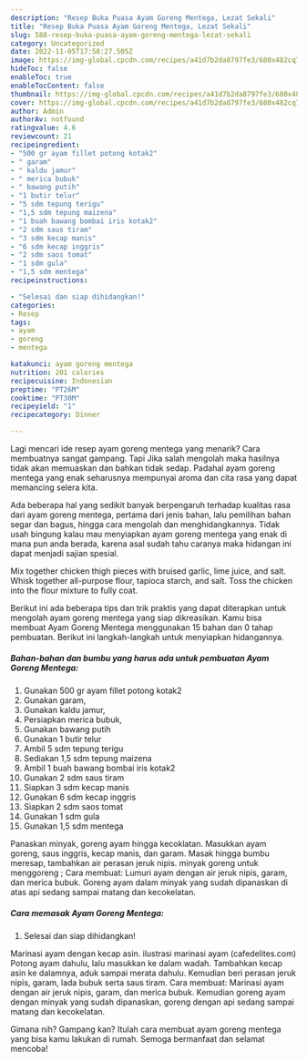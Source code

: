 ```yaml
---
description: "Resep Buka Puasa Ayam Goreng Mentega, Lezat Sekali"
title: "Resep Buka Puasa Ayam Goreng Mentega, Lezat Sekali"
slug: 588-resep-buka-puasa-ayam-goreng-mentega-lezat-sekali
category: Uncategorized
date: 2022-11-05T17:58:27.505Z
image: https://img-global.cpcdn.com/recipes/a41d7b2da8797fe3/680x482cq70/ayam-goreng-mentega-foto-resep-utama.jpg
hideToc: false
enableToc: true
enableTocContent: false
thumbnail: https://img-global.cpcdn.com/recipes/a41d7b2da8797fe3/680x482cq70/ayam-goreng-mentega-foto-resep-utama.jpg
cover: https://img-global.cpcdn.com/recipes/a41d7b2da8797fe3/680x482cq70/ayam-goreng-mentega-foto-resep-utama.jpg
author: Admin
authorAv: notfound
ratingvalue: 4.6
reviewcount: 21
recipeingredient:
- "500 gr ayam fillet potong kotak2"
- " garam"
- " kaldu jamur"
- " merica bubuk"
- " bawang putih"
- "1 butir telur"
- "5 sdm tepung terigu"
- "1,5 sdm tepung maizena"
- "1 buah bawang bombai iris kotak2"
- "2 sdm saus tiram"
- "3 sdm kecap manis"
- "6 sdm kecap inggris"
- "2 sdm saos tomat"
- "1 sdm gula"
- "1,5 sdm mentega"
recipeinstructions:

- "Selesai dan siap dihidangkan!"
categories:
- Resep
tags:
- ayam
- goreng
- mentega

katakunci: ayam goreng mentega 
nutrition: 201 calories
recipecuisine: Indonesian
preptime: "PT26M"
cooktime: "PT30M"
recipeyield: "1"
recipecategory: Dinner

---
```



Lagi mencari ide resep ayam goreng mentega yang menarik? Cara membuatnya sangat gampang. Tapi Jika salah mengolah maka hasilnya tidak akan memuaskan dan bahkan tidak sedap. Padahal ayam goreng mentega yang enak seharusnya mempunyai aroma dan cita rasa yang dapat memancing selera kita.


Ada beberapa hal yang sedikit banyak berpengaruh terhadap kualitas rasa dari ayam goreng mentega, pertama dari jenis bahan, lalu pemilihan bahan segar dan bagus, hingga cara mengolah dan menghidangkannya. Tidak usah bingung kalau mau menyiapkan ayam goreng mentega yang enak di mana pun anda berada, karena asal sudah tahu caranya maka hidangan ini dapat menjadi sajian spesial.

Mix together chicken thigh pieces with bruised garlic, lime juice, and salt. Whisk together all-purpose flour, tapioca starch, and salt. Toss the chicken into the flour mixture to fully coat.


Berikut ini ada beberapa tips dan trik praktis yang dapat diterapkan untuk mengolah ayam goreng mentega yang siap dikreasikan. Kamu bisa membuat Ayam Goreng Mentega menggunakan 15 bahan dan 0 tahap pembuatan. Berikut ini langkah-langkah untuk menyiapkan hidangannya.

<!--inarticleads1-->

##### Bahan-bahan dan bumbu yang harus ada untuk pembuatan Ayam Goreng Mentega:

1. Gunakan 500 gr ayam fillet potong kotak2
1. Gunakan  garam,
1. Gunakan  kaldu jamur,
1. Persiapkan  merica bubuk,
1. Gunakan  bawang putih
1. Gunakan 1 butir telur
1. Ambil 5 sdm tepung terigu
1. Sediakan 1,5 sdm tepung maizena
1. Ambil 1 buah bawang bombai iris kotak2
1. Gunakan 2 sdm saus tiram
1. Siapkan 3 sdm kecap manis
1. Gunakan 6 sdm kecap inggris
1. Siapkan 2 sdm saos tomat
1. Gunakan 1 sdm gula
1. Gunakan 1,5 sdm mentega


Panaskan minyak, goreng ayam hingga kecoklatan. Masukkan ayam goreng, saus inggris, kecap manis, dan garam. Masak hingga bumbu meresap, tambahkan air perasan jeruk nipis. minyak goreng untuk menggoreng ; Cara membuat: Lumuri ayam dengan air jeruk nipis, garam, dan merica bubuk. Goreng ayam dalam minyak yang sudah dipanaskan di atas api sedang sampai matang dan kecokelatan. 

<!--inarticleads2-->

##### Cara memasak Ayam Goreng Mentega:


1. Selesai dan siap dihidangkan!

Marinasi ayam dengan kecap asin. ilustrasi marinasi ayam (cafedelites.com) Potong ayam dahulu, lalu masukkan ke dalam wadah. Tambahkan kecap asin ke dalamnya, aduk sampai merata dahulu. Kemudian beri perasan jeruk nipis, garam, lada bubuk serta saus tiram. Cara membuat: Marinasi ayam dengan air jeruk nipis, garam, dan merica bubuk. Kemudian goreng ayam dengan minyak yang sudah dipanaskan, goreng dengan api sedang sampai matang dan kecokelatan. 

Gimana nih? Gampang kan? Itulah cara membuat ayam goreng mentega yang bisa kamu lakukan di rumah. Semoga bermanfaat dan selamat mencoba!
